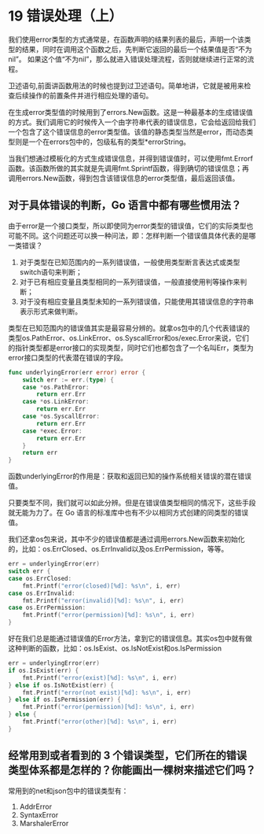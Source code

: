 # 19 错误处理（上）

我们使用error类型的方式通常是，在函数声明的结果列表的最后，声明一个该类型的结果，同时在调用这个函数之后，先判断它返回的最后一个结果值是否“不为nil”。
如果这个值“不为nil”，那么就进入错误处理流程，否则就继续进行正常的流程。

卫述语句,前面讲函数用法的时候也提到过卫述语句。简单地讲，它就是被用来检查后续操作的前置条件并进行相应处理的语句。

在生成error类型值的时候用到了errors.New函数。这是一种最基本的生成错误值的方式。我们调用它的时候传入一个由字符串代表的错误信息，它会给返回给我们一个包含了这个错误信息的error类型值。该值的静态类型当然是error，而动态类型则是一个在errors包中的，包级私有的类型*errorString。

当我们想通过模板化的方式生成错误信息，并得到错误值时，可以使用fmt.Errorf函数。该函数所做的其实就是先调用fmt.Sprintf函数，得到确切的错误信息；再调用errors.New函数，得到包含该错误信息的error类型值，最后返回该值。

## 对于具体错误的判断，Go 语言中都有哪些惯用法？

由于error是一个接口类型，所以即使同为error类型的错误值，它们的实际类型也可能不同。这个问题还可以换一种问法，即：怎样判断一个错误值具体代表的是哪一类错误？

1. 对于类型在已知范围内的一系列错误值，一般使用类型断言表达式或类型switch语句来判断；
2. 对于已有相应变量且类型相同的一系列错误值，一般直接使用判等操作来判断；
3. 对于没有相应变量且类型未知的一系列错误值，只能使用其错误信息的字符串表示形式来做判断。

类型在已知范围内的错误值其实是最容易分辨的。就拿os包中的几个代表错误的类型os.PathError、os.LinkError、os.SyscallError和os/exec.Error来说，它们的指针类型都是error接口的实现类型，同时它们也都包含了一个名叫Err，类型为error接口类型的代表潜在错误的字段。

```go
func underlyingError(err error) error {
    switch err := err.(type) {
    case *os.PathError:
        return err.Err
    case *os.LinkError:
        return err.Err
    case *os.SyscallError:
        return err.Err
    case *exec.Error:
        return err.Err
    }
    return err
}
```

函数underlyingError的作用是：获取和返回已知的操作系统相关错误的潜在错误值。

只要类型不同，我们就可以如此分辨。但是在错误值类型相同的情况下，这些手段就无能为力了。在 Go 语言的标准库中也有不少以相同方式创建的同类型的错误值。

我们还拿os包来说，其中不少的错误值都是通过调用errors.New函数来初始化的，比如：os.ErrClosed、os.ErrInvalid以及os.ErrPermission，等等。

```go
err = underlyingError(err)
switch err {
case os.ErrClosed:
    fmt.Printf("error(closed)[%d]: %s\n", i, err)
case os.ErrInvalid:
    fmt.Printf("error(invalid)[%d]: %s\n", i, err)
case os.ErrPermission:
    fmt.Printf("error(permission)[%d]: %s\n", i, err)
}
```

好在我们总是能通过错误值的Error方法，拿到它的错误信息。其实os包中就有做这种判断的函数，比如：os.IsExist、os.IsNotExist和os.IsPermission

```go
err = underlyingError(err)
if os.IsExist(err) {
    fmt.Printf("error(exist)[%d]: %s\n", i, err)
} else if os.IsNotExist(err) {
    fmt.Printf("error(not exist)[%d]: %s\n", i, err)
} else if os.IsPermission(err) {
    fmt.Printf("error(permission)[%d]: %s\n", i, err)
} else {
    fmt.Printf("error(other)[%d]: %s\n", i, err)
}
```

## 经常用到或者看到的 3 个错误类型，它们所在的错误类型体系都是怎样的？你能画出一棵树来描述它们吗？

常用到的net和json包中的错误类型有：

1. AddrError
2. SyntaxError
3. MarshalerError